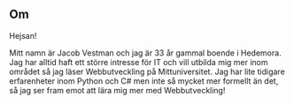 ## Om

Hejsan!

Mitt namn är Jacob Vestman och jag är 33 år gammal boende i Hedemora. Jag har alltid haft ett större intresse för IT och vill utbilda mig mer inom området så jag läser Webbutveckling på Mittuniversitet.
Jag har lite tidigare erfarenheter inom Python och C# men inte så mycket mer formellt än det, så jag ser fram emot att lära mig mer med Webbutveckling!
